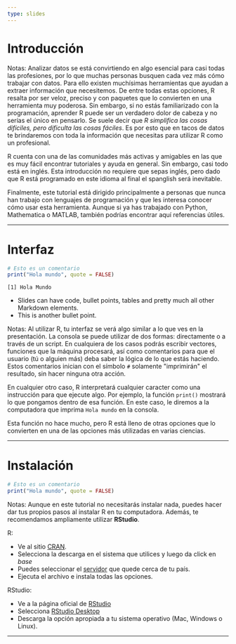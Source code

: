 ```yaml
---
type: slides
---
```


# Introducción

Notas: Analizar datos se está convirtiendo en algo esencial para casi todas las profesiones, por lo que muchas personas busquen cada vez más cómo trabajar con datos. Para ello existen muchísimas herramientas que ayudan a extraer información que necesitemos. De entre todas estas opciones, R resalta por ser veloz, preciso y con paquetes que lo convierten en una herramienta muy poderosa. Sin embargo, si no estás familiarizado con la programación, aprender R puede ser un verdadero dolor de cabeza y no serías el único en pensarlo. Se suele decir que *R simplifica las cosas difíciles, pero dificulta las cosas fáciles*. Es por esto que en tacos de datos te brindaremos con toda la información que necesitas para utilizar R como un profesional.

R cuenta con una de las comunidades más activas y amigables en las que es muy fácil encontrar tutoriales y ayuda en general. Sin embargo, casi todo está en inglés. Esta introducción no requiere que sepas inglés, pero dado que R está programado en este idioma al final el spanglish será inevitable.

Finalmente, este tutorial está dirigido principalmente a personas que nunca han trabajo con lenguajes de programación y que les interesa conocer cómo usar esta herramienta. Aunque si ya has trabajado con Python, Mathematica o MATLAB, también podrías encontrar aquí referencias útiles.

---

# Interfaz

```r
# Esto es un comentario
print("Hola mundo", quote = FALSE)
```

```out
[1] Hola Mundo
```

- Slides can have code, bullet points, tables and pretty much all other Markdown
  elements.
- This is another bullet point.

Notas: Al utilizar R, tu interfaz se verá algo similar a lo que ves en la presentación. La consola se puede utilizar de dos formas: directamente o a través de un script. En cualquiera de los casos podrás escribir vectores, funciones que la máquina procesará, así como comentarios para que el usuario (tú o alguien más) deba saber la lógica de lo que estás haciendo. Estos comentarios inician con el símbolo `#` solamente "imprimirán" el resultado, sin hacer ninguna otra acción. 

En cualquier otro caso, R interpretará cualquier caracter como una instrucción para que ejecute algo. Por ejemplo, la función `print()` mostrará lo que pongamos dentro de esa función. En este caso, le diremos a la computadora que imprima `Hola mundo` en la consola. 

Esta función no hace mucho, pero R está lleno de otras opciones que lo convierten en una de las opciones más utilizadas en varias ciencias.

---

# Instalación

```r
# Esto es un comentario
print("Hola mundo", quote = FALSE)
```

Notas: Aunque en este tutorial no necesitarás instalar nada, puedes hacer dar tus propios pasos al instalar R en tu computadora. Además, te recomendamos ampliamente utilizar **RStudio**.

R:
- Ve al sitio [CRAN](https://cran.r-project.org/).
- Selecciona la descarga en el sistema que utilices y luego da click en _base_
- Puedes seleccionar el [servidor](https://cran.r-project.org/) que quede cerca de tu país.
- Ejecuta el archivo e instala todas las opciones.

RStudio:
- Ve a la página oficial de [RStudio](https://www.rstudio.com/)
- Selecciona [RStudio Desktop](https://www.rstudio.com/products/rstudio/download/#download)
- Descarga la opción apropiada a tu sistema operativo (Mac, Windows o Linux).
---
